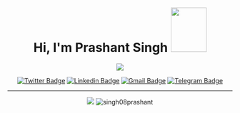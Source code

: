 <h1 align="center">Hi, I'm Prashant Singh
<img src = "https://octodex.github.com/images/spidertocat.png" width ="80px" height="100px"> </h1>

<div align ="center">

<img src="https://github-profile-trophy.vercel.app/?username=singh08prashant&row=1&no-frame=true" > 
  
[![Twitter Badge](https://img.shields.io/badge/-@s08prashant-00acee?style=flat&logo=Twitter&logoColor=white)](https://twitter.com/intent/follow?screen_name=s08prashant "Follow on Twitter")
[![Linkedin Badge](https://img.shields.io/badge/-Prashant%20Singh-0072b1?style=flat&logo=Linkedin&logoColor=white)](https://www.linkedin.com/in/prashant-singh-08/ "Connect on LinkedIn")
[![Gmail Badge](https://img.shields.io/badge/-singh08prashant@gmail.com-c14438?style=flat&logo=Gmail&logoColor=white)](mailto:singh08prashant@gmail.com "Connect via Email")
[![Telegram Badge](https://img.shields.io/badge/-@s08prashant-0088CC?style=flat&logo=Telegram&logoColor=white)](https://t.me/s08prashant "Contact on Telegram")

</div>


---

<div align="center">
<img src="https://img.shields.io/badge/dynamic/json?color=brightgreen&label=followers&query=followers&url=https%3A%2F%2Fapi.github.com%2Fusers%2Fsingh08prashant" />
<img src="https://komarev.com/ghpvc/?username=singh08prashant" alt="singh08prashant" />

<div>

